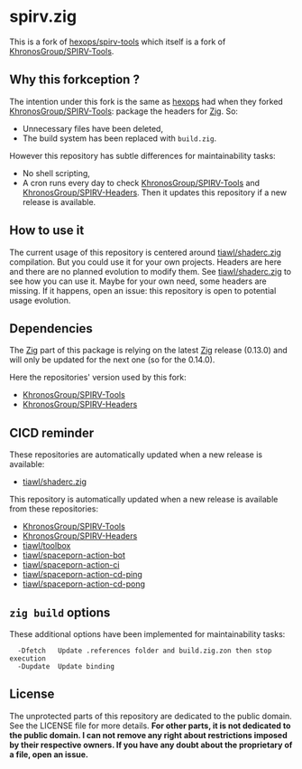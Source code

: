 # spirv.zig

This is a fork of [hexops/spirv-tools][1] which itself is a fork of [KhronosGroup/SPIRV-Tools][2].

## Why this forkception ?

The intention under this fork is the same as [hexops][11] had when they forked [KhronosGroup/SPIRV-Tools][2]: package the headers for [Zig][4]. So:
* Unnecessary files have been deleted,
* The build system has been replaced with `build.zig`.

However this repository has subtle differences for maintainability tasks:
* No shell scripting,
* A cron runs every day to check [KhronosGroup/SPIRV-Tools][2] and [KhronosGroup/SPIRV-Headers][3]. Then it updates this repository if a new release is available.

## How to use it

The current usage of this repository is centered around [tiawl/shaderc.zig][3] compilation. But you could use it for your own projects. Headers are here and there are no planned evolution to modify them. See [tiawl/shaderc.zig][3] to see how you can use it. Maybe for your own need, some headers are missing. If it happens, open an issue: this repository is open to potential usage evolution.

## Dependencies

The [Zig][4] part of this package is relying on the latest [Zig][4] release (0.13.0) and will only be updated for the next one (so for the 0.14.0).

Here the repositories' version used by this fork:
* [KhronosGroup/SPIRV-Tools](https://github.com/tiawl/spirv.zig/blob/trunk/.references/spirv-tools)
* [KhronosGroup/SPIRV-Headers](https://github.com/tiawl/spirv.zig/blob/trunk/.references/spirv)

## CICD reminder

These repositories are automatically updated when a new release is available:
* [tiawl/shaderc.zig][5]

This repository is automatically updated when a new release is available from these repositories:
* [KhronosGroup/SPIRV-Tools][2]
* [KhronosGroup/SPIRV-Headers][3]
* [tiawl/toolbox][6]
* [tiawl/spaceporn-action-bot][7]
* [tiawl/spaceporn-action-ci][8]
* [tiawl/spaceporn-action-cd-ping][9]
* [tiawl/spaceporn-action-cd-pong][10]

## `zig build` options

These additional options have been implemented for maintainability tasks:
```
  -Dfetch   Update .references folder and build.zig.zon then stop execution
  -Dupdate  Update binding
```

## License

The unprotected parts of this repository are dedicated to the public domain. See the LICENSE file for more details.
**For other parts, it is not dedicated to the public domain. I can not remove any right about restrictions imposed by their respective owners. If you have any doubt about the proprietary of a file, open an issue.**

[1]:https://github.com/hexops/spirv-tools
[2]:https://github.com/KhronosGroup/SPIRV-Tools
[3]:https://github.com/KhronosGroup/SPIRV-Headers
[4]:https://github.com/ziglang/zig
[5]:https://github.com/tiawl/shaderc.zig
[6]:https://github.com/tiawl/toolbox
[7]:https://github.com/tiawl/spaceporn-action-bot
[8]:https://github.com/tiawl/spaceporn-action-ci
[9]:https://github.com/tiawl/spaceporn-action-cd-ping
[10]:https://github.com/tiawl/spaceporn-action-cd-pong
[11]:https://github.com/hexops
